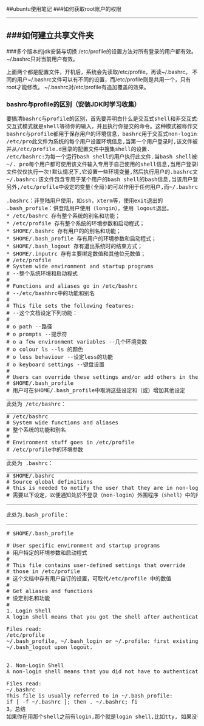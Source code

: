 ##ubuntu使用笔记
###如何获取root账户的权限

---
###如何建立共享文件夹
---
###多个版本的jdk安装与切换
/etc/profile的设置方法对所有登录的用户都有效。
~/.bashrc只对当前用户有效。

上面两个都是配置文件，开机后，系统会先读取/etc/profile，再读~/.bashrc。
不同的用户~/.bashrc文件可以有不同的设置，而/etc/profile则是共用一个，只有root才能修改。
~/.bashrc对/etc/profile有追加覆盖的效果。

### bashrc与profile的区别（安装JDK时学习收集）
<pre>
要搞清bashrc与profile的区别，首先要弄明白什么是交互式shell和非交互式shell，什么是login shell 和non-login shell。
交互式模式就是shell等待你的输入，并且执行你提交的命令。这种模式被称作交互式是因为shell与用户进行交互。这种模式也是大多数用户非常熟悉的：登录、执行一些命令、签退。当你签退后，shell也终止了。 shell也可以运行在另外一种模式：非交互式模式。在这种模式下，shell不与你进行交互，而是读取存放在文件中的命令,并且执行它们。当它读到文件的结尾，shell也就终止了。
bashrc与profile都用于保存用户的环境信息，bashrc用于交互式non-loginshell，而profile用于交互式login shell。系统中存在许多bashrc和profile文件，下面逐一介绍：
/etc/pro此文件为系统的每个用户设置环境信息,当第一个用户登录时,该文件被执行.
并从/etc/profile.d目录的配置文件中搜集shell的设置.
/etc/bashrc:为每一个运行bash shell的用户执行此文件.当bash shell被打开时,该文件被读取。有些linux版本中的/etc目录下已经没有了bashrc文件。
~/. pro每个用户都可使用该文件输入专用于自己使用的shell信息,当用户登录时,该
文件仅仅执行一次!默认情况下,它设置一些环境变量,然后执行用户的.bashrc文件.
~/.bashrc:该文件包含专用于某个用户的bash shell的bash信息,当该用户登录时以及每次打开新的shell时,该文件被读取.
另外,/etc/profile中设定的变量(全局)的可以作用于任何用户,而~/.bashrc等中设定的变量(局部)只能继承/etc/profile中的变量,他们是"父子"关系.

.bashrc：非登陆用户使用，如ssh，xterm等，使用exit退出的
.bash_profile：供登陆用户使用（longin），使用 logout退出。
* /etc/bashrc 存有整个系统的别名和功能； 
* /etc/profile 存有整个系统的环境参数和启动程式； 
* $HOME/.bashrc 存有用户的的别名和功能； 
* $HOME/.bash_profile 存有用户的环境参数和启动程式； 
* $HOME/.bash_logout 存有退出系统时的结束方式； 
* $HOME/.inputrc 存有主要绑定数值和其他位元数值； 
# /etc/profile
# System wide environment and startup programs 
# --整个系统环境和启动程式 
# 
# Functions and aliases go in /etc/bashrc 
# --/etc/bashhrc中的功能和别名 
# 
# This file sets the following features: 
# --这个文档设定下列功能： 
# 
# o path --路径 
# o prompts --提示符 
# o a few environment variables --几个环境变数 
# o colour ls --ls 的颜色 
# o less behaviour --设定less的功能 
# o keyboard settings --键盘设置 
# 
# Users can override these settings and/or add others in their 
# $HOME/.bash_profile 
# 用户可在$HOME/.bash_profile中取消这些设定和（或）增加其他设定
_________________________________________________________________
此处为 /etc/bashrc： 
_________________________________________________________________
# /etc/bashrc
# System wide functions and aliases 
# 整个系统的功能和别名 
# 
# Environment stuff goes in /etc/profile 
# /etc/profile中的环境参数
_________________________________________________________________
此处为 .bashrc： 
_________________________________________________________________
# $HOME/.bashrc 
# Source global definitions
# this is needed to notify the user that they are in non-login shell 
# 需要以下设定，以便通知处於不登录（non-login）外围程序（shell）中的用户
_________________________________________________________________ 

此处为.bash_profile： 
_________________________________________________________________ 

# $HOME/.bash_profile 

# User specific environment and startup programs 
# 用户特定的环境参数和启动程式 
# 
# This file contains user-defined settings that override 
# those in /etc/profile 
# 这个文档中存有用户自订的设置，可取代/etc/profile 中的数值 
# 
# Get aliases and functions 
# 设定别名和功能 
# 
1. Login Shell
A login shell means that you got the shell after authenticating to the system, usually by giving your user name and password.

Files read:
/etc/profile
~/.bash_profile, ~/.bash_login or ~/.profile: first existing readable file is read
~/.bash_logout upon logout.


2. Non-Login Shell
A non-login shell means that you did not have to authenticate to the system. For instance, when you open a terminal using an icon, or a menu item, that is a non-login shell.

Files read:
~/.bashrc
This file is usually referred to in ~/.bash_profile:
if [ -f ~/.bashrc ]; then . ~/.bashrc; fi
3。总结
如果你在用那个shell之前有login,那个就是login shell,比如tty, 如果没有,就是non-login!比如一般的xterm
</pre>